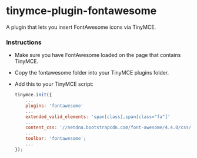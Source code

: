 # tinymce-plugin-fontawesome
A plugin that lets you insert FontAwesome icons via TinyMCE.


### Instructions
- Make sure you have FontAwesome loaded on the page that contains TinyMCE. 
- Copy the fontawesome folder into your TinyMCE plugins folder.
- Add this to your TinyMCE script:

    ```js
    tinymce.init({
        ...
        plugins: 'fontawesome'
        ...
        extended_valid_elements: 'span[class],span[class="fa"]'
        ...
        content_css: '//netdna.bootstrapcdn.com/font-awesome/4.4.0/css/font-awesome.min.css';
        ...
        toolbar: 'fontawesome';
        ...
    });
    ```
